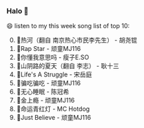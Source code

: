 

### Halo 👋

😄 listen to my this week song list of top 10:

0. 🌈热河（翻自 南京热心市民李先生）  - 胡尧锟
1. 🌈Rap Star - 顽童MJ116
2. 🌈你懂我意思吗 - 瘦子E.SO
3. 🌈山阴路的夏天（翻自 李志） - 耿十三
4. 🌈Life's A Struggle - 宋岳庭
5. 🌈骗吃骗吃 - 顽童MJ116
6. 🌈无心睡眠 - 陈冠希
7. 🌈金上瘾 - 顽童MJ116
8. 🌈命运青红灯 - MC Hotdog
9. 🌈Just Believe - 顽童MJ116

